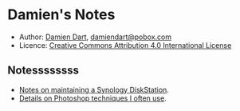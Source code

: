 Damien's Notes
==============

  - Author: [Damien Dart][1], <damiendart@pobox.com>
  - Licence: [Creative Commons Attribution 4.0 International License][2]

[1]: <https://www.robotinaponcho.net/>
[2]: <http://creativecommons.org/licenses/by/4.0/>

## Notessssssss

  - [Notes on maintaining a Synology DiskStation][3].
  - [Details on Photoshop techniques I often use][4].

[3]: <https://www.robotinaponcho.net/crap/synology-notes.html>
[4]: <https://www.robotinaponcho.net/crap/photoshop-notes.html>

